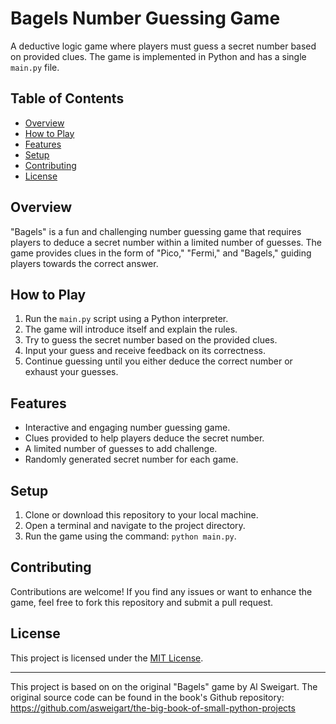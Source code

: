 # Bagels Number Guessing Game

A deductive logic game where players must guess a secret number based on provided clues. The game is implemented in Python and has a single `main.py` file.

## Table of Contents

- [Overview](#overview)
- [How to Play](#how-to-play)
- [Features](#features)
- [Setup](#setup)
- [Contributing](#contributing)
- [License](#license)

## Overview

"Bagels" is a fun and challenging number guessing game that requires players to deduce a secret number within a limited number of guesses. The game provides clues in the form of "Pico," "Fermi," and "Bagels," guiding players towards the correct answer.

## How to Play

1. Run the `main.py` script using a Python interpreter.
2. The game will introduce itself and explain the rules.
3. Try to guess the secret number based on the provided clues.
4. Input your guess and receive feedback on its correctness.
5. Continue guessing until you either deduce the correct number or exhaust your guesses.

## Features

- Interactive and engaging number guessing game.
- Clues provided to help players deduce the secret number.
- A limited number of guesses to add challenge.
- Randomly generated secret number for each game.

## Setup

1. Clone or download this repository to your local machine.
2. Open a terminal and navigate to the project directory.
3. Run the game using the command: `python main.py`.

## Contributing

Contributions are welcome! If you find any issues or want to enhance the game, feel free to fork this repository and submit a pull request.

## License

This project is licensed under the [MIT License](LICENSE).

---

This project is based on on the original "Bagels" game by Al Sweigart. The original source code can be found in the book's Github repository: https://github.com/asweigart/the-big-book-of-small-python-projects 